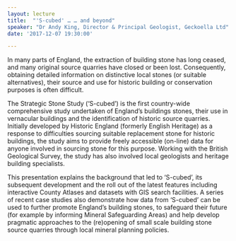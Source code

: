 ```yaml
---
layout: lecture
title:  "'S-cubed' … … and beyond"
speaker: "Dr Andy King, Director & Principal Geologist, Geckoella Ltd"
date: '2017-12-07 19:30:00'

---
```

In many parts of England, the extraction of building stone has long ceased, and many original source quarries have closed or been lost. Consequently, obtaining detailed information on distinctive local stones (or suitable alternatives), their source and use for historic building or conservation purposes is often difficult.

The Strategic Stone Study (‘S-cubed’) is the first country-wide comprehensive study undertaken of England’s buildings stones, their use in vernacular buildings and the identification of historic source quarries. Initially developed by Historic England (formerly English Heritage) as a response to difficulties sourcing suitable replacement stone for historic buildings, the study aims to provide freely accessible (on-line) data for anyone involved in sourcing stone for this purpose. Working with the British Geological Survey, the study has also involved local geologists and heritage building specialists.

This presentation explains the background that led to ‘S-cubed’, its subsequent development and the roll out of the latest features including interactive County Atlases and datasets with GIS search facilities. A series of recent case studies also demonstrate how data from ‘S-cubed’ can be used to further promote England’s building stones, to safeguard their future (for example by informing Mineral Safeguarding Areas) and help develop pragmatic approaches to the (re)opening of small scale building stone source quarries through local mineral planning policies.